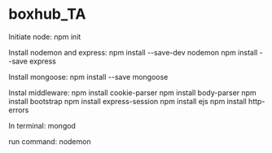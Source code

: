 # boxhub_TA

Initiate node:
npm init

Install nodemon and express:
npm install --save-dev nodemon
npm install --save express

Install mongoose:
npm install --save mongoose

Instal middleware:
npm install cookie-parser
npm install body-parser
npm install bootstrap
npm install express-session
npm install ejs
npm install http-errors

In terminal:
mongod

run command: nodemon
